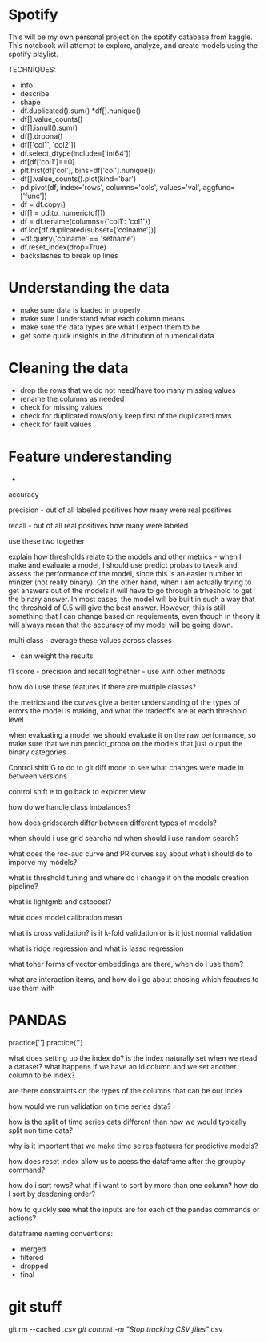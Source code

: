 # Spotify
This will be my own personal project on the spotify database from kaggle. This notebook will attempt
to explore, analyze, and create models using the spotify playlist.


TECHNIQUES:
* info
* describe
* shape
* df.duplicated().sum()
*df[].nunique()
* df[].value_counts()
* df[].isnull().sum()
* df[].dropna()
* df[['col1', 'col2']]
* df.select_dtype(include=['int64'])
* df[df['col1']==0]
* plt.hist(df['col'], bins=df['col'].nunique())
* df[].value_counts().plot(kind='bar')
* pd.pivot(df, index='rows', columns='cols', values='val', aggfunc=['func'])
* df = df.copy()
* df[] = pd.to_numeric(df[])
* df = df.rename(columns={'col1': 'col1'})
* df.loc[df.duplicated(subset=['colname'])]
* ~df.query('colname' == 'setname')
* df.reset_index(drop=True)
* backslashes to break up lines

# Understanding the data
* make sure data is loaded in properly
* make sure I understand what each column means
* make sure the data types are what I expect them to be
* get some quick insights in the ditribution of numerical data

# Cleaning the data
* drop the rows that we do not need/have too many missing values
* rename the columns as needed
* check for missing values
* check for duplicated rows/only keep first of the duplicated rows
* check for fault values

# Feature underestanding
* 



accuracy

precision - out of all labeled positives how many were real positives

recall - out of all real positives how many were labeled

use these two together

explain how thresholds relate to the models and other metrics - when I make and evaluate
 a model, I should use predict probas to tweak and assess the performance of the model, 
 since this is an easier number to minizer (not really binary). On the other hand, when 
 i am actually trying to get answers out of the models it will have to go through a 
 trheshold to get the binary answer. In most cases, the model will be built in such a 
 way that the threshold of 0.5 will give the best answer. However, this is still 
 something that I can change based on requiements, even though in theory it will always 
 mean that the accuracy of my model will be going down.


multi class - average these values across classes
- can weight the results

f1 score - precision and recall toghether - use with other methods

how do i use these features if there are multiple classes?

the metrics and the curves give a better understanding of the types of errors the model 
is making, and what the tradeoffs are at each threshold level

when evaluating a model we should evaluate it on the raw performance, so make sure that 
we run predict_proba on the models that just output the binary categories

Control shift G to do to git diff mode to see what changes were made in between versions

control shift e to go back to explorer view

how do we handle class imbalances?


how does gridsearch differ between different types of models?

when should i use grid searcha nd when should i use random search?

what does the roc-auc curve and PR curves say about what i should do to imporve my models?

what is threshold tuning and where do i change it on the models creation pipeline?

what is lightgmb and catboost?

what does model calibration mean

what is cross validation? is it k-fold validation or is it just normal validation

what is ridge regression and what is lasso regression

what toher forms of vector embeddings are there, when do i use them?

what are interaction items, and how do i go about chosing which feautres to use them with 



# PANDAS
practice['']
practice('')


what does setting up the index do? is the index naturally set when we rtead a dataset? what happens
if we have an id column and we set another column to be index?

are there constraints on the types of the columns that can be our index

how would we run validation on time series data?

how is the split of time series data different than how we would typically split non time data?

why is it important that we make time seires faetuers for predictive models?

how does reset index allow us to acess the dataframe after the groupby command?

how do i sort rows? what if i want to sort by more than one column? how do I sort by desdening order?

how to quickly see what the inputs are for each of the pandas commands or actions?

dataframe naming conventions:
* merged
* filtered
* dropped
* final



# git stuff
git rm --cached *.csv
git commit -m "Stop tracking CSV files"*.csv